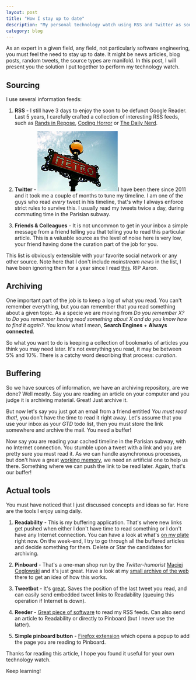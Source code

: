 ```yaml
---
layout: post
title: "How I stay up to date"
description: "My personal technology watch using RSS and Twitter as sources, Pinboard and Readability as buffer/archiving tools."
category: blog
---
```


As an expert in a given field, any field, not particularly software engineering, you must feel the need to stay up to date. It might be news articles, blog posts, random tweets, the source types are manifold. In this post, I will present you the solution I put together to perform my technology watch.

## Sourcing

I use several information feeds:

1. **RSS** - I still have 3 days to enjoy the soon to be defunct Google Reader. Last 5 years, I carefully crafted a collection of interesting RSS feeds, such as [Rands in Repose](http://www.randsinrepose.com/index.xml), [Coding Horror](http://feeds.feedburner.com/codinghorror) or [The Daily Nerd](http://dailynerd.nl/feed/).

2. **Twitter** - <img class="inline pull-right" src="/images/posts/parismetrosign.jpg" alt="Paris Metro Sign" />I have been there since 2011 and it took me a couple of months to tune my timeline. I am one of the guys who read *every* tweet in his timeline, that's why I always enforce strict rules to survive this. I usually read my tweets twice a day, during commuting time in the Parisian subway.

3. **Friends & Colleagues** - It is not uncommon to get in your inbox a simple message from a friend telling you that telling you to read this particular article. This is a valuable source as the level of noise here is very low, your friend having done the curation part of the job for you.

This list is obviously extensible with your favorite social network or any other source. Note here that I don't include *mainstream news* in the list, I have been ignoring them for a year since I read [this](http://www.aaronsw.com/weblog/hatethenews). RIP Aaron.

## Archiving

One important part of the job is to keep a log of what you read. You can't remember everything, but you can remember that you read something about a given topic. As a specie we are moving from *Do you remember X?* to *Do you remember having read something about X and do you know how to find it again?*. You know what I mean, **Search Engines** + **Always connected**.

So what you want to do is keeping a collection of bookmarks of articles you think you may need later. It's not everything you read, it may be between 5% and 10%. There is a catchy word describing that process: *curation*.

## Buffering

So we have sources of information, we have an archiving repository, are we done? Well mostly. Say you are reading an article on your computer and you judge it is archiving material. Great! Just archive it.

But now let's say you just got an email from a friend entitled *You must read that!*, you don't have the time to read it right away. Let's assume that you use your inbox as your *GTD* todo list, then you must store the link somewhere and archive the mail. You need a buffer!

Now say you are reading your cached timeline in the Parisian subway, with no Internet connection. You stumble upon a tweet with a link and you are pretty sure you must read it. As we can handle asynchronous processes, but don't have a great [working memory](https://en.wikipedia.org/wiki/Working_memory), we need an artificial one to help us there. Something where we can push the link to be read later. Again, that's our buffer!

## Actual tools

You must have noticed that I just discussed concepts and ideas so far. Here are the tools I enjoy using daily.

1. **Readability** - This is my buffering application. That's where new links get pushed when either I don't have time to read something or I don't have any Internet connection. You can have a look at what's [on my plate](https://www.readability.com/ssaunier/latest) right now. On the week-end, I try to go through all the buffered articles and decide something for them. Delete or Star the candidates for archiving.

2. **Pinboard** - That's a one-man shop run by the *Twitter-humorist* [Maciej Ceglowski](https://twitter.com/pinboard) and it's just great. Have a look at my [small archive of the web](https://pinboard.in/u:ssaunier) there to get an idea of how this works.

3. **Tweetbot** - It's [great](http://tapbots.com/software/tweetbot/). Saves the position of the last tweet you read, and can easily send embedded tweet links to Readability (queuing this operation if Internet is down).

4. **Reeder** - [Great piece of software](http://reederapp.com/) to read my RSS feeds. Can also send an article to Readability or directly to Pinboard (but I never use the latter).

5. **Simple pinboard button** - [Firefox extension](http://simplepinboardbutton.neovatar.org/) which opens a popup to add the page you are reading to Pinboard.

Thanks for reading this article, I hope you found it useful for your own technology watch.

Keep learning!
